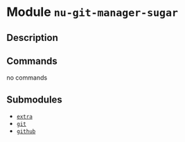 # Module `nu-git-manager-sugar`
## Description


## Commands
no commands

## Submodules
- [`extra`](extra/index.md)
- [`git`](git/index.md)
- [`github`](github/index.md)